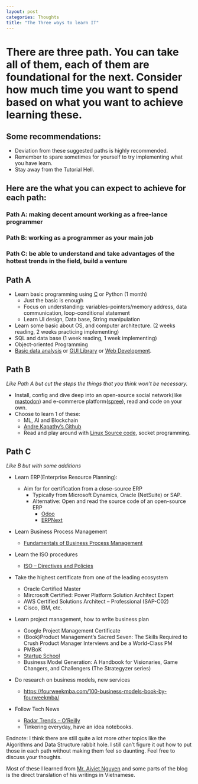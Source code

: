 ```yaml
---
layout: post
categories: Thoughts
title: "The Three ways to learn IT"
---
```




# There are three path. You can take all of them, each of them are foundational for the next. Consider how much time you want to spend based on what you want to achieve learning these.

## Some recommendations:

- Deviation from these suggested paths is highly recommended.
- Remember to spare sometimes for yourself to try implementing what you have learn.
- Stay away from the Tutorial Hell.

## Here are the what you can expect to achieve for each path:

### Path A: making decent amount working as a free-lance programmer
### Path B: working as a programmer as your main job
### Path C: be able to understand and take advantages of the hottest trends in the field, build a venture

## Path A
- Learn basic programming using [C](https://venkivasamsetti.github.io/ebookworm.github.io/Books/cse/C%20Programming%20Language%20(2nd%20Edition).pdf) or Python (1 month)
    - Just the basic is enough
    - Focus on understanding: variables-pointers/memory address, data communication, loop-conditional statement
    - Learn UI design, Data base, String manipulation
- Learn some basic about OS, and computer architecture. (2 weeks reading, 2 weeks practicing implementing)
- SQL and data base (1 week reading, 1 week implementing)
- Object-oriented Programming
- [Basic data analysis](https://www.coursera.org/professional-certificates/google-data-analytics) or [GUI Library](https://www.pythontutorial.net/tkinter/) or [Web Development](https://open.appacademy.io/).

## Path B
*Like Path A but cut the steps the things that you think won’t be necessary.*

- Install, config and dive deep into an open-source social network(like [mastodon](https://github.com/mastodon/mastodon)) and e-commerce platform([spree](https://github.com/spree/spree)), read and code on your own.
- Choose to learn 1 of these:
    - ML, AI and Blockchain
    - [Andre Kapathy’s Github](https://github.com/karpathy?tab=repositories)
    - Read and play around with [Linux Source code](https://github.com/torvalds/linux), socket programming.


## Path C
*Like B but with some additions*

- Learn ERP(Enterprise Resource Planning):
    - Aim for for certification from a close-source ERP
        - Typically from Microsoft Dynamics, Oracle (NetSuite) or SAP.
        - Alternative: Open and read the source code of an open-source ERP
            - [Odoo](https://github.com/odoo/odoo)
            - [ERPNext](https://github.com/frappe/erpnext)
- Learn Business Process Management
    - [Fundamentals of Business Process Management](https://link.springer.com/book/10.1007/978-3-662-56509-4)
- Learn the ISO procedures
    - [ISO – Directives and Policies](https://www.iso.org/directives-and-policies.html)
- Take the highest certificate from one of the leading ecosystem
    - Oracle Certified Master
    - Mircrosoft Certified: Power Platform Solution Architect Expert
    - AWS Certified Solutions Architect – Professional (SAP-C02)
    - Cisco, IBM, etc.
- Learn project management, how to write business plan
    - Google Project Management Certificate
    - (Book)Product Management’s Sacred Seven: The Skills Required to Crush Product Manager Interviews and be a World-Class PM
    - PMBoK
    - [Startup School](https://www.startupschool.org/)
    - Business Model Generation: A Handbook for Visionaries, Game Changers, and Challengers (The Strategyzer series)
- Do research on business models, new services
    - https://fourweekmba.com/100-business-models-book-by-fourweekmba/

- Follow Tech News
    - [Radar Trends – O’Reilly](https://www.oreilly.com/radar/topics/radar-trends/)
    - Tinkering everyday, have an idea notebooks.

Endnote: I think there are still quite a lot more other topics like the Algorithms and Data Structure rabbit hole. I still can’t figure it out how to put those in each path without making them feel so daunting. Feel free to discuss your thoughts.

Most of these I learned from [Mr. Aiviet Nguyen](https://www.facebook.com/aiviet.nguyen.9) and some parts of the blog is the direct translation of his writings in Vietnamese.
